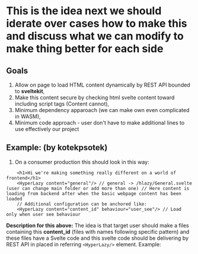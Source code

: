 # **This is the idea next we should iderate over cases how to make this and discuss what we can modify to make thing better for each side**

## Goals
1. Allow on page to load HTML content dynamically by REST API bounded to **sveltekit**,
2. Make this content secure by checking html svelte content toward including script tags (Content cannot),
3. Minimum dependency apparoach (we can make own even complicated in WASM),
4. Minimum code approach - user don't have to make additional lines to use effectively our project

## Example: (by **kotekpsotek**)

1. On a consumer production this should look in this way:
```svelte
    <h1>Hi we're making something really different on a world of frontend</h1>
    <HyperLazy content="general"/> // general -> /hlazy/General.svelte (user can change main folder or add more than one) // Here content is loading from backend after when the basic webpage content has been loaded
    // Additional configuration can be anchored like:
    <HyperLazy content="content_id" behaviour="user_see"/> // Load only when user see behaviour
```

**Description for this above:** The idea is that target user should make a files containing this **content_id** (files with names following specific pattern) and these files have a Svelte code and this svelte code should be delivering by REST API in placed in referring `<HyperLazy/>` element. Example:
